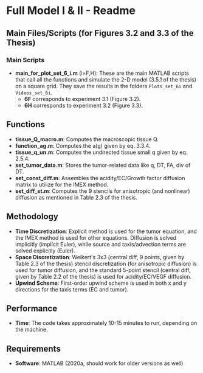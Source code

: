 # Full Model I & II - Readme

## Main Files/Scripts (for Figures 3.2 and 3.3 of the Thesis)

### Main Scripts
- **main_for_plot_set_6_i.m** (i=F,H): These are the main MATLAB scripts that call all the functions and simulate the 2-D model (3.5.1 of the thesis) on a square grid. They save the results in the folders `Plots_set_6i` and `Videos_set_6i`.
  - **6F** corresponds to experiment 3.1 (Figure 3.2).
  - **6H** corresponds to experiment 3.2 (Figure 3.3).

## Functions
- **tissue_Q_macro.m**: Computes the macroscopic tissue Q.
- **function_ag.m**: Computes the a(g) given by eq. 3.3.4.
- **tissue_q_un.m**: Computes the undirected tissue small q given by eq. 2.5.4.
- **set_tumor_data.m**: Stores the tumor-related data like q, DT, FA, div of DT.
- **set_const_diff.m**: Assembles the acidity/EC/Growth factor diffusion matrix to utilize for the IMEX method.
- **set_diff_st.m**: Computes the 9 stencils for anisotropic (and nonlinear) diffusion as mentioned in Table 2.3 of the thesis.

## Methodology
- **Time Discretization**: Explicit method is used for the tumor equation, and the IMEX method is used for other equations. Diffusion is solved implicitly (implicit Euler), while source and taxis/advection terms are solved explicitly (Euler).
- **Space Discretization**: Weikert's 3x3 (central diff, 9 points, given by Table 2.3 of the thesis) stencil discretization (for anisotropic diffusion) is used for tumor diffusion, and the standard 5-point stencil (central diff, given by Table 2.2 of the thesis) is used for acidity/EC/VEGF diffusion.
- **Upwind Scheme**: First-order upwind scheme is used in both x and y directions for the taxis terms (EC and tumor).

## Performance
- **Time**: The code takes approximately 10-15 minutes to run, depending on the machine.

## Requirements
- **Software**: MATLAB (2020a, should work for older versions as well)